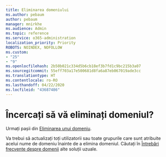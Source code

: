 ```yaml
---
title: Eliminarea domeniului
ms.author: pebaum
author: pebaum
manager: mnirkhe
ms.audience: Admin
ms.topic: reference
ms.service: o365-administration
localization_priority: Priority
ROBOTS: NOINDEX, NOFOLLOW
ms.custom:
- "25"
- "9"
ms.openlocfilehash: 2b50b021c334d5b6cb18ef3b7fd1c9bc215b3a07
ms.sourcegitcommit: 55eff703a17e500681d8fa6a87eb067019ade3cc
ms.translationtype: HT
ms.contentlocale: ro-RO
ms.lasthandoff: 04/22/2020
ms.locfileid: "43687486"
---
```

# <a name="trying-to-remove-your-domain"></a>Încercați să vă eliminați domeniul?

Urmați pașii din [Eliminarea unui domeniu](https://docs.microsoft.com/office365/admin/get-help-with-domains/remove-a-domain).
  
Va trebui să actualizați toți utilizatorii sau toate grupurile care sunt atribuite acelui nume de domeniu înainte de a elimina domeniul. Căutați în [Întrebări frecvente despre domenii](https://docs.microsoft.com/office365/admin/setup/domains-faq) alte soluții uzuale.
  